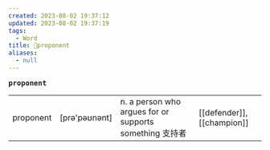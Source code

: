 ```yaml
---
created: 2023-08-02 19:37:12
updated: 2023-08-02 19:37:19
tags:
  - Word
title: 📖proponent
aliases:
  - null
---
```


<pre><strong>proponent</strong></pre>
|   |   |   |   |
|---|---|---|---|
|proponent|[prə'pəʊnənt]|n. a person who argues for or supports something ⽀持者|[[defender]], [[champion]]|